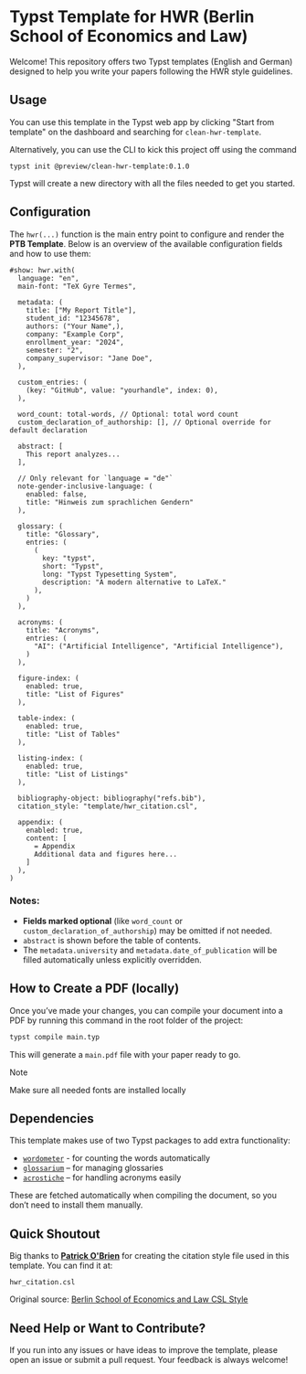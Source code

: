 # Typst Template for HWR (Berlin School of Economics and Law)

Welcome! This repository offers two Typst templates (English and German) designed to help you write your papers following the HWR style guidelines.

## Usage
You can use this template in the Typst web app by clicking "Start from template"
on the dashboard and searching for `clean-hwr-template`.

Alternatively, you can use the CLI to kick this project off using the command
```
typst init @preview/clean-hwr-template:0.1.0
```

Typst will create a new directory with all the files needed to get you started.

## Configuration
The `hwr(...)` function is the main entry point to configure and render the **PTB Template**. Below is an overview of the available configuration fields and how to use them:

```typst
#show: hwr.with(
  language: "en",
  main-font: "TeX Gyre Termes",

  metadata: (
    title: ["My Report Title"],
    student_id: "12345678",
    authors: ("Your Name",),
    company: "Example Corp",
    enrollment_year: "2024",
    semester: "2",
    company_supervisor: "Jane Doe",
  ),

  custom_entries: (
    (key: "GitHub", value: "yourhandle", index: 0),
  ),

  word_count: total-words, // Optional: total word count
  custom_declaration_of_authorship: [], // Optional override for default declaration

  abstract: [
    This report analyzes...
  ],

  // Only relevant for `language = "de"`
  note-gender-inclusive-language: (
    enabled: false,
    title: "Hinweis zum sprachlichen Gendern"
  ),

  glossary: (
    title: "Glossary",
    entries: (
      (
        key: "typst",
        short: "Typst",
        long: "Typst Typesetting System",
        description: "A modern alternative to LaTeX."
      ),
    )
  ),

  acronyms: (
    title: "Acronyms",
    entries: (
      "AI": ("Artificial Intelligence", "Artificial Intelligence"),
    )
  ),

  figure-index: (
    enabled: true,
    title: "List of Figures"
  ),

  table-index: (
    enabled: true,
    title: "List of Tables"
  ),

  listing-index: (
    enabled: true,
    title: "List of Listings"
  ),

  bibliography-object: bibliography("refs.bib"),
  citation_style: "template/hwr_citation.csl",

  appendix: (
    enabled: true,
    content: [
      = Appendix
      Additional data and figures here...
    ]
  ),
)
```

### Notes:
* **Fields marked optional** (like `word_count` or `custom_declaration_of_authorship`) may be omitted if not needed.
* `abstract` is shown before the table of contents.
* The `metadata.university` and `metadata.date_of_publication` will be filled automatically unless explicitly overridden.

## How to Create a PDF (locally)
Once you’ve made your changes, you can compile your document into a PDF by running this command in the root folder of the project:

```bash
typst compile main.typ
```

This will generate a `main.pdf` file with your paper ready to go.

> [!NOTE]
> Make sure all needed fonts are installed locally

## Dependencies
This template makes use of two Typst packages to add extra functionality:

* [`wordometer`](https://typst.app/universe/package/wordometer) - for counting the words automatically
* [`glossarium`](https://typst.app/universe/package/glossarium/) – for managing glossaries
* [`acrostiche`](https://typst.app/universe/package/acrostiche/) – for handling acronyms easily

These are fetched automatically when compiling the document, so you don’t need to install them manually.

## Quick Shoutout
Big thanks to [**Patrick O'Brien**](https://github.com/POBrien333) for creating the citation style file used in this template. You can find it at:

```
hwr_citation.csl
```

Original source: [Berlin School of Economics and Law CSL Style](https://github.com/citation-style-language/styles/blob/master/berlin-school-of-economics-and-law-international-marketing-management.csl)

## Need Help or Want to Contribute?
If you run into any issues or have ideas to improve the template, please open an issue or submit a pull request. Your feedback is always welcome!
